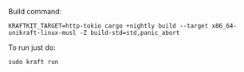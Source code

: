 Build command:

```console
KRAFTKIT_TARGET=http-tokio cargo +nightly build --target x86_64-unikraft-linux-musl -Z build-std=std,panic_abort
```

To run just do:
```console
sudo kraft run
```